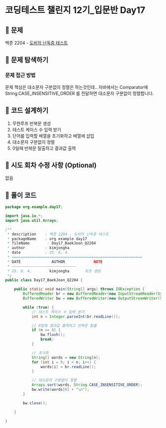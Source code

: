 # 코딩테스트 챌린지 12기_입문반 Day17

## 📌 문제
백준 2204 - [도비의 난독증 테스트](https://www.acmicpc.net/problem/2204)

## 📌 문제 탐색하기
### 문제 접근 방법
문제 핵심은 대소문자 구분없이 정렬은 하는것인데..
자바에서는 Comparator에 String.CASE_INSENSITIVE_ORDER 를 전달하면 대소문자 구분없이 정렬합니다.



## 📌 코드 설계하기
1. 무한루프 반복문 생성
2. 테스트 케이스 수 입력 받기
3. 단어를 입력할 배열을 초기화하고 배열에 삽입
4. 대소문자 구분없이 정렬
5. 0일때 반복문 탈출하고 결과값 출력



## 📌 시도 회차 수정 사항 (Optional)
없음

## 📌 풀이 코드
```java
package org.example.day17;

import java.io.*;
import java.util.Arrays;

/**
 * description    : 백준 2204 - 도비의 난독증 테스트
 * packageName    : org.example.day17
 * fileName        : Day17_BaekJoon_Q2204
 * author         : kimjongha
 * date           : 25. 6. 4.
 * ===========================================================
 * DATE              AUTHOR             NOTE
 * —————————————————————————————
 * 25. 6. 4.        kimjongha       최초 생성
 */
public class Day17_BaekJoon_Q2204 {

    public static void main(String[] args) throws IOException {
        BufferedReader br = new BufferedReader(new InputStreamReader(System.in));
        BufferedWriter bw = new BufferedWriter(new OutputStreamWriter(System.out));

        while (true) {
            // 테스트 케이스 수 입력 받기
            int n = Integer.parseInt(br.readLine());

            // 0일때 결과값 출력하고 반복문 탈출
            if (n == 0) {
                bw.flush();
                break;
            }

            // 초기화
            String[] words = new String[n];
            for (int i = 0; i < n; i++) {
                words[i] = br.readLine();
            }

            // 대소문자 구분없이 정렬
            Arrays.sort(words, String.CASE_INSENSITIVE_ORDER);
            bw.write(words[0] + "\n");
        }

        bw.close();

    }

}
